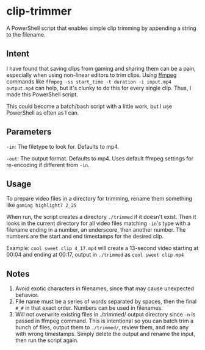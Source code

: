 # clip-trimmer
A PowerShell script that enables simple clip trimming by appending a string to the filename. 

## Intent
I have found that saving clips from gaming and sharing them can be a pain, especially when using non-linear editors to trim clips. Using [ffmpeg](https://ffmpeg.org/) commands like `ffmpeg -ss start_time -t duration -i input.mp4 output.mp4` can help, but it's clunky to do this for every single clip. Thus, I made this PowerShell script.

This could become a batch/bash script with a little work, but I use PowerShell as often as I can.

## Parameters
`-in`: The filetype to look for. Defaults to mp4.

`-out`: The output format. Defaults to mp4. Uses default ffmpeg settings for re-encoding if different from `-in`.

## Usage
To prepare video files in a directory for trimming, rename them something like `gaming highlight7 2_25`

When run, the script creates a directory `./trimmed` if it doesn't exist. Then it looks in the current directory for all video files matching `-in`'s type with a filename ending in a number, an underscore, then another number. The numbers are the start and end timestamps for the desired clip.

Example: `cool sweet clip 4_17.mp4` will create a 13-second video starting at 00:04 and ending at 00:17, output in `./trimmed` as `cool sweet clip.mp4`

## Notes
1. Avoid exotic characters in filenames, since that may cause unexpected behavior.
2. File name must be a series of words separated by spaces, then the final `#_#` in that exact order. Numbers can be used in filenames.
3. Will not overwrite existing files in ./trimmed/ output directory since `-n` is passed in ffmpeg command. This is intentional so you can batch trim a bunch of files, output them to `./trimmed/`, review them, and redo any with wrong timestamps. Simply delete the output and rename the input, then run the script again.
